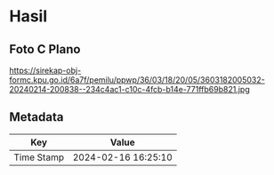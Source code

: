 # Hasil

## Foto C Plano

https://sirekap-obj-formc.kpu.go.id/6a7f/pemilu/ppwp/36/03/18/20/05/3603182005032-20240214-200838--234c4ac1-c10c-4fcb-b14e-771ffb69b821.jpg


## Metadata

| Key        | Value               |
| ---------- | ------------------- |
| Time Stamp | 2024-02-16 16:25:10 |



